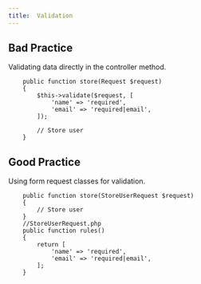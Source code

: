 ```yaml
---
title:  Validation
---
```


## Bad Practice
Validating data directly in the controller method.

        public function store(Request $request)
        {
            $this->validate($request, [
                'name' => 'required',
                'email' => 'required|email',
            ]);

            // Store user
        }



## Good Practice
Using form request classes for validation.

        public function store(StoreUserRequest $request)
        {
            // Store user
        }
        //StoreUserRequest.php
        public function rules()
        {
            return [
                'name' => 'required',
                'email' => 'required|email',
            ];
        }


